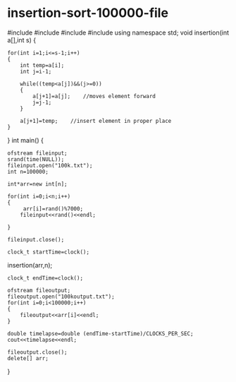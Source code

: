 # insertion-sort-100000-file


#include<iostream>
#include<fstream>
#include<cstdlib>
#include<ctime>
using namespace std;
void insertion(int a[],int s)
 {

    for(int i=1;i<=s-1;i++)
    {
        int temp=a[i];
        int j=i-1;

        while((temp<a[j])&&(j>=0))
        {
            a[j+1]=a[j];    //moves element forward
            j=j-1;
        }

        a[j+1]=temp;    //insert element in proper place
    }
 }
int main()
{


    ofstream fileinput;
    srand(time(NULL));
    fileinput.open("100k.txt");
    int n=100000;

    int*arr=new int[n];

    for(int i=0;i<n;i++)
    {
         arr[i]=rand()%7000;
        fileinput<<rand()<<endl;

    }

    fileinput.close();

    clock_t startTime=clock();
   insertion(arr,n);

    clock_t endTime=clock();

    ofstream fileoutput;
    fileoutput.open("100koutput.txt");
    for(int i=0;i<100000;i++)
    {
        fileoutput<<arr[i]<<endl;
    }

    double timelapse=double (endTime-startTime)/CLOCKS_PER_SEC;
    cout<<timelapse<<endl;

    fileoutput.close();
    delete[] arr;
}
